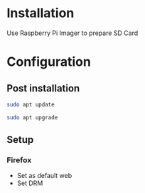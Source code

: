 # Installation
Use Raspberry Pi Imager to prepare SD Card
# Configuration
## Post installation
```bash
sudo apt update
```
```bash
sudo apt upgrade
```
## Setup
### Firefox
* Set as default web
* Set DRM
